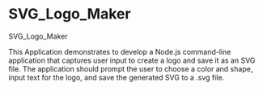 # SVG_Logo_Maker
SVG_Logo_Maker

This Application demonstrates to develop a Node.js command-line application that captures user input to create a logo and save it as an SVG file. The application should prompt the user to choose a color and shape, input text for the logo, and save the generated SVG to a .svg file.

